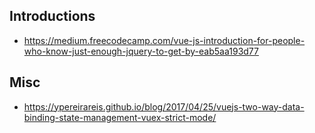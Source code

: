 
## Introductions
- https://medium.freecodecamp.com/vue-js-introduction-for-people-who-know-just-enough-jquery-to-get-by-eab5aa193d77

## Misc
- https://ypereirareis.github.io/blog/2017/04/25/vuejs-two-way-data-binding-state-management-vuex-strict-mode/
